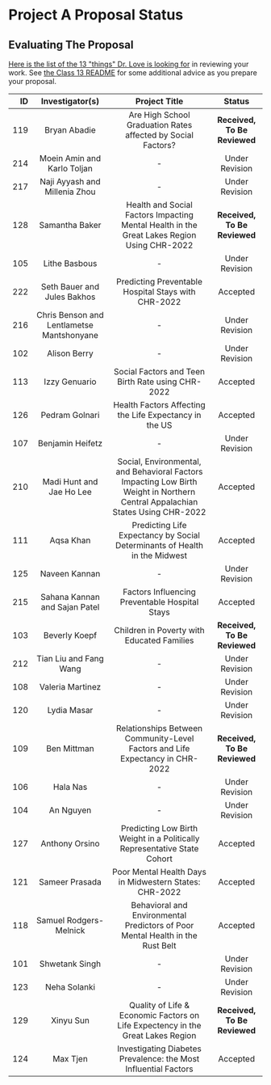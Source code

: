 # Project A Proposal Status

## Evaluating The Proposal

[Here is the list of the 13 "things" Dr. Love is looking for](https://thomaselove.github.io/431-projectA-2022/proposal.html#grading-the-proposal-13-things-were-looking-for) in reviewing your work. See [the Class 13 README](https://github.com/THOMASELOVE/431-classes-2022/blob/main/class13/README.md) for some additional advice as you prepare your proposal.

| ID | Investigator(s) | Project Title | Status |
| --: | :-------------: | :--------------------------: | :-------: |
| 119 | Bryan Abadie | Are High School Graduation Rates affected by Social Factors? | **Received, To Be Reviewed**
| 214 | Moein Amin and Karlo Toljan | - | Under Revision
| 217	| Naji Ayyash and Millenia Zhou | - | Under Revision
| 128 | Samantha Baker | Health and Social Factors Impacting Mental Health in the Great Lakes Region Using CHR-2022 | **Received, To Be Reviewed**
| 105 | Lithe Basbous | - | Under Revision
| 222 | Seth Bauer and Jules Bakhos	| Predicting Preventable Hospital Stays with CHR-2022 | Accepted
| 216 | Chris Benson and Lentlametse Mantshonyane | - | Under Revision
| 102 | Alison Berry | - | Under Revision
| 113 | Izzy Genuario	| Social Factors and Teen Birth Rate using CHR-2022 | Accepted
| 126 | Pedram Golnari | Health Factors Affecting the Life Expectancy in the US | Accepted
| 107 |	Benjamin Heifetz | - | Under Revision
| 210 | Madi Hunt and Jae Ho Lee | Social, Environmental, and Behavioral Factors Impacting Low Birth Weight in Northern Central Appalachian States Using CHR-2022 | Accepted
| 111 | Aqsa Khan	| Predicting Life Expectancy by Social Determinants of Health in the Midwest | Accepted
| 125	|	Naveen Kannan | - | Under Revision
| 215 | Sahana Kannan and Sajan Patel |	Factors Influencing Preventable Hospital Stays | Accepted
| 103 | Beverly Koepf | Children in Poverty with Educated Families | **Received, To Be Reviewed**
| 212 | Tian Liu and Fang Wang | - | Under Revision
| 108 | Valeria Martinez | - | Under Revision
| 120 | Lydia Masar | - | Under Revision
| 109 | Ben Mittman | Relationships Between Community-Level Factors and Life Expectancy in CHR-2022 | **Received, To Be Reviewed**
| 106 | Hala Nas | - | Under Revision
| 104	|	An Nguyen | - | Under Revision
| 127 | Anthony Orsino | Predicting Low Birth Weight in a Politically Representative State Cohort | Accepted
| 121 | Sameer Prasada |	Poor Mental Health Days in Midwestern States: CHR-2022 | Accepted
| 118 | Samuel Rodgers-Melnick | Behavioral and Environmental Predictors of Poor Mental Health in the Rust Belt | Accepted
| 101 | Shwetank Singh | - | Under Revision
| 123 | Neha Solanki | - | Under Revision
| 129 | Xinyu Sun | Quality of Life & Economic Factors on Life Expectency in the Great Lakes Region | **Received, To Be Reviewed**
| 124 | Max Tjen | Investigating Diabetes Prevalence: the Most Influential Factors | Accepted
